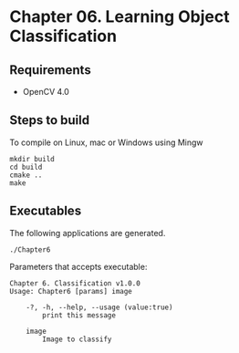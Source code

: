 # Chapter 06. Learning Object Classification 

## Requirements

- OpenCV 4.0

## Steps to build

To compile on Linux, mac or Windows using Mingw

```
mkdir build
cd build
cmake ..
make
```

## Executables

The following applications are generated.

```
./Chapter6
```

Parameters that accepts executable:

```
Chapter 6. Classification v1.0.0
Usage: Chapter6 [params] image 

	-?, -h, --help, --usage (value:true)
		print this message

	image
		Image to classify

```
